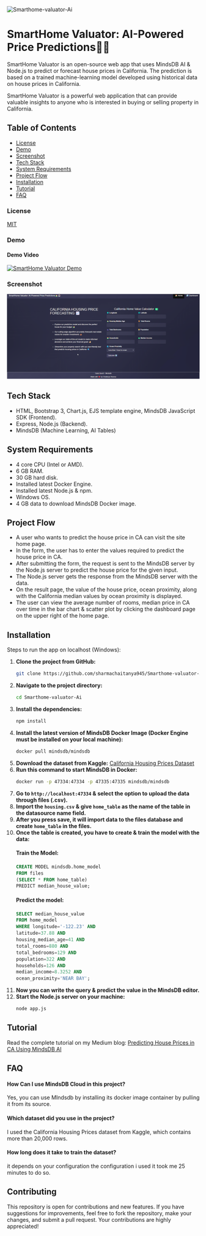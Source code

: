 ![Smarthome-valuator-Ai](https://socialify.git.ci/sharmachaitanya945/Smarthome-valuator-Ai/image?description=1&font=Rokkitt&forks=1&issues=1&language=1&name=1&owner=1&pattern=Overlapping%20Hexagons&pulls=1&stargazers=1&theme=Dark)
# SmartHome Valuator: AI-Powered Price Predictions🏡🤖

SmartHome Valuator is an open-source web app that uses MindsDB AI & Node.js to predict or forecast house prices in California. The prediction is based on a trained machine-learning model developed using historical data on house prices in California.

SmartHome Valuator is a powerful web application that can provide valuable insights to anyone who is interested in buying or selling property in California.

## Table of Contents
- [License](#license)
- [Demo](#demo)
- [Screenshot](#screenshot)
- [Tech Stack](#tech-stack)
- [System Requirements](#system-requirements)
- [Project Flow](#project-flow)
- [Installation](#installation)
- [Tutorial](#tutorial)
- [FAQ](#faq)

### License
[MIT](https://choosealicense.com/licenses/mit/)

### Demo


#### Demo Video
[![SmartHome Valuator Demo](https://i.ytimg.com/an_webp/6_l3GrxRVGo/mqdefault_6s.webp?du=3000&sqp=CMimz7QG&rs=AOn4CLB51b6qdnjiUp9DOMSCUX5-r2BRIg)](https://youtu.be/6_l3GrxRVGo)

### Screenshot
![Example Image](images/Screenshots.png)

## Tech Stack

- HTML, Bootstrap 3, Chart.js, EJS template engine, MindsDB JavaScript SDK (Frontend).
- Express, Node.js (Backend).
- MindsDB (Machine Learning, AI Tables)


## System Requirements

- 4 core CPU (Intel or AMD).
- 6 GB RAM.
- 30 GB hard disk.
- Installed latest Docker Engine.
- Installed latest Node.js & npm.
- Windows OS.
- 4 GB data to download MindsDB Docker image.

## Project Flow

- A user who wants to predict the house price in CA can visit the site home page.
- In the form, the user has to enter the values required to predict the house price in CA.
- After submitting the form, the request is sent to the MindsDB server by the Node.js server to predict the house price for the given input.
- The Node.js server gets the response from the MindsDB server with the data.
- On the result page, the value of the house price, ocean proximity, along with the California median values by ocean proximity is displayed.
- The user can view the average number of rooms, median price in CA over time in the bar chart & scatter plot by clicking the dashboard page on the upper right of the home page.

## Installation

Steps to run the app on localhost (Windows):

1. **Clone the project from GitHub:**
    ```bash
    git clone https://github.com/sharmachaitanya945/Smarthome-valuator-Ai.git
    ```
2. **Navigate to the project directory:**
    ```bash
    cd Smarthome-valuator-Ai
    ```
3. **Install the dependencies:**
    ```bash
    npm install
    ```
4. **Install the latest version of MindsDB Docker Image (Docker Engine must be installed on your local machine):**
    ```bash
    docker pull mindsdb/mindsdb

    ```
5. **Download the dataset from Kaggle:**
    [California Housing Prices Dataset](https://www.kaggle.com/datasets/camnugent/california-housing-prices)
6. **Run this command to start MindsDB in Docker:**
    ```bash
    docker run -p 47334:47334 -p 47335:47335 mindsdb/mindsdb
    ```
7. **Go to `http://localhost:47334` & select the option to upload the data through files (.csv).**
8. **Import the `housing.csv` & give `home_table` as the name of the table in the datasource name field.**
9. **After you press save, it will import data to the files database and create `home_table` in the files.**
10. **Once the table is created, you have to create & train the model with the data:**
    #### Train the Model:
    ```sql
    CREATE MODEL mindsdb.home_model
    FROM files
    (SELECT * FROM home_table)
    PREDICT median_house_value;
    ```
    #### Predict the model:
    ```sql
    SELECT median_house_value
    FROM home_model
    WHERE longitude='-122.23' AND
    latitude=37.88 AND
    housing_median_age=41 AND
    total_rooms=880 AND
    total_bedrooms=129 AND
    population=322 AND
    households=126 AND
    median_income=8.3252 AND
    ocean_proximity='NEAR BAY';
    ```
11. **Now you can write the query & predict the value in the MindsDB editor.**
12. **Start the Node.js server on your machine:**
    ```bash
    node app.js
    ```

## Tutorial

Read the complete tutorial on my Medium blog: [Predicting House Prices in CA Using MindsDB AI](https://blog.sharmachaitanya945.com/homescopeca-webapp-using-mindsdb)

## FAQ

#### How Can I use MindsDB Cloud in this project?
Yes, you can use MIndsdb by installing its docker image container by pulling it from its source.

#### Which dataset did you use in the project?
I used the California Housing Prices dataset from Kaggle, which contains more than 20,000 rows.

#### How long does it take to train the dataset?
it depends on your configuration the configuration i used it took me 25 minutes to do so.

## Contributing

This repository is open for contributions and new features. If you have suggestions for improvements, feel free to fork the repository, make your changes, and submit a pull request. Your contributions are highly appreciated!
